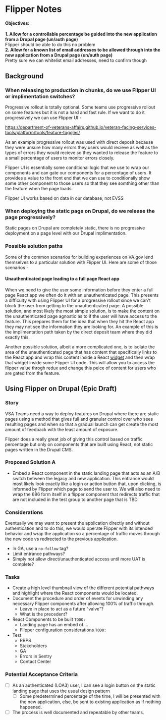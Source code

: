 # Flipper Notes
#### Objectives:  
**1. Allow for a controllable percentage be guided into the new application from a Drupal page (un/auth page)**  
Flipper should be able to do this no problem  
**2. Allow for a known list of email addresses to be allowed through into the new application from a Drupal page (un/auth page)**  
Pretty sure we can whitelist email addresses, need to confirm though  
## Background
### When releasing to production in chunks, do we use Flipper UI or implimentation switches?

Progressive rollout is totally optional. Some teams use progressive rollout on some features but it is not a hard and fast rule.
If we want to do it progressively we can use Flipper UI -

https://department-of-veterans-affairs.github.io/veteran-facing-services-tools/platform/tools/feature-toggles/

As an example progressive rollout was used with direct deposit because they were unsure how many errors they
users would recieve as well as the types of errors they would recieve so they wanted to release the feature
to a small percentage of users to monitor errors closely.

Flipper UI is essentially some conditional logic that we use to wrap our components and can gate our components for
a percentage of users. It provides a value to the front end that we can use to conditionally show some other
component to those users so that they see somthing other than the feature when the page loads.

Flipper UI works based on data in our database, not EVSS

### When deploying the static page on Drupal, do we release the page progressively?

Static pages on Drupal are completely static, there is no progressive deployment on a page level with our Drupal implimentation. 


### Possible solution paths

Some of the common scenarios for building experiences on VA.gov lend themselves to a particular solution with
Flipper UI. Here are some of those scenarios - 

#### Unauthenticated page leading to a full page React app

When we need to give the user some information before they enter a full page React app we often do it with an unauthenticated page. This presents a difficulty with using Flipper UI for a progressive rollout since we can't block the user from getting to the unauthenticated page. A possible solution, and most likely the most simple solution, is to make the content on the unauthenticated page agnostic as to if the user will have access to the feature. This prepares them for the idea that when they hit the React app they may not see the information they are looking for. An example of this is the implimentation path taken by the direct deposit team where they did exactly this.

Another possible solution, albeit a more complicated one, is to isolate the area of the unauthenticated page that has content that specifically links to the React app and wrap this content inside a React [widget](https://department-of-veterans-affairs.github.io/veteran-facing-services-tools/getting-started/common-tasks/new-widget) and then wrap that widget inside some Flipper UI code. This will allow you to access the flipper value throgh redux and change this peice of content for users who are gated from the feature. 

<!-- ![Flipper example](https://github.com/department-of-veterans-affairs/va.gov-team/blob/master/teams/vsa/teams/ebenefits/launch-playbook/images/Flipper.png) -->

## Using Flipper on Drupal (Epic Draft)
### Story
VSA Teams need a way to deploy features on Drupal where there are static pages using a method that gives full and granular control over who sees resulting pages and when so that a gradual launch can get create the most amount of feedback with the least amount of exposure.

Flipper does a really great job of giving this control based on traffic percentage but only on components that are built using React, not static pages written in the Drupal CMS.

### Proposed Solution A
- Embed a React component in the static landing page that acts as an A/B switch between the legacy and new application.  This entrance would most likely look exactly like a login or action button that, upon clicking, is informed by Flipper which page to send the user to. We will also need to wrap the 686 form itself in a flipper component that redirects traffic that are not included in the test group to another page that is TBD

### Considerations
Eventually we may want to present the application directly and without authentication and to do this, we would operate Flipper with its intended behavior and wrap the application so a percentage of traffic moves through the new code vs redirected to the previous application.
- In GA, use a `no-follow` tag?
- Limit entrance pathways?
- Simply not allow direct/unauthenticated access until more UAT is complete?

### Tasks
- Create a high level thumbnail view of the different potential pathways and highlight where the React components would be located.
- Document the procedure and order of events for unwinding any necessary Flipper components after allowing 100% of traffic through.
  - Leave in place to act as a future "valve"? 
  - What is the precedent?
- React Components to be built  `TODO:`
  - Landing page has an embed of....
  - Flipper configuration considerations `TODO:`
- Test
  - RBPS
  - Stakeholders
  - GA
  - Errors in Sentry
  - Contact Center
  
### Potential Acceptance Criteria
- [ ] As an authenticated (LOA3) user, I can see a login button on the static landing page that uses the usual design pattern
  - [ ] Some predetermined percentage of the time, I will be presented with the new application, else, be sent to existing application as if nothing happened.
- [ ] The process is well documented and repeatable by other teams.
